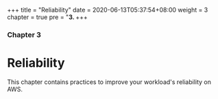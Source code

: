 +++
title = "Reliability"
date =  2020-06-13T05:37:54+08:00
weight = 3
chapter = true
pre = "<b>3. </b>
+++

### Chapter 3

# Reliability

This chapter contains practices to improve your workload's reliability on AWS.
